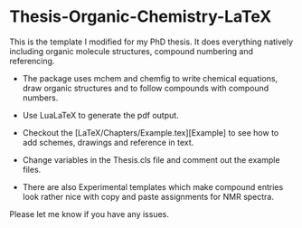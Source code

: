 # Thesis-Organic-Chemistry-LaTeX

This is the template I modified for my PhD thesis. It does everything natively including organic molecule structures, compound numbering and referencing.

- The package uses mchem and chemfig to write chemical equations, draw organic structures and to follow compounds with compound numbers.

- Use LuaLaTeX to generate the pdf output.

- Checkout the [LaTeX/Chapters/Example.tex][Example] to see how to add schemes, drawings and reference in text.

- Change variables in the Thesis.cls file and comment out the example files.

- There are also Experimental templates which make compound entries look rather nice with copy and paste assignments for NMR spectra.

Please let me know if you have any issues.
